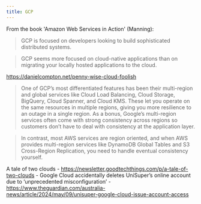 ```yaml
---
title: GCP
---
```


From the book 'Amazon Web Services in Action' (Manning):

> GCP is focused on developers looking to build sophisticated distributed systems.

> GCP seems more focused on cloud-native applications than on migrating your locally hosted applications to the cloud.

https://danielcompton.net/penny-wise-cloud-foolish

> One of GCP’s most differentiated features has been their multi-region and global services like Cloud Load Balancing, Cloud Storage, BigQuery, Cloud Spanner, and Cloud KMS. These let you operate on the same resources in multiple regions, giving you more resilience to an outage in a single region. As a bonus, Google’s multi-region services often come with strong consistency across regions so customers don’t have to deal with consistency at the application layer.

> In contrast, most AWS services are region oriented, and when AWS provides multi-region services like DynamoDB Global Tables and S3 Cross-Region Replication, you need to handle eventual consistency yourself.

A tale of two clouds - https://newsletter.goodtechthings.com/p/a-tale-of-two-clouds - Google Cloud accidentally deletes UniSuper’s online account due to ‘unprecedented misconfiguration’ - https://www.theguardian.com/australia-news/article/2024/may/09/unisuper-google-cloud-issue-account-access
